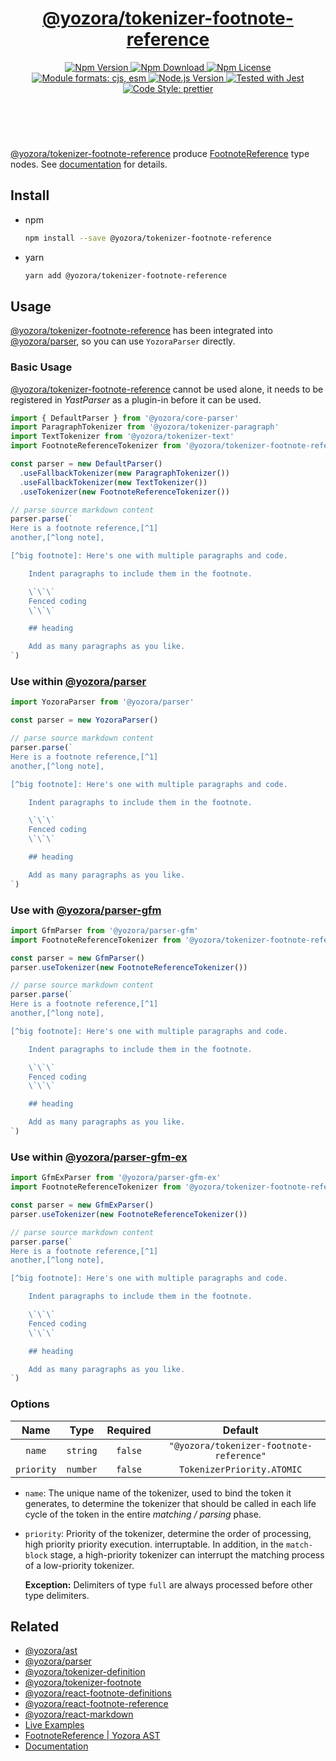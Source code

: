 <!-- :begin use tokenizer/banner -->

<header>
  <h1 align="center">
    <a href="https://github.com/yozorajs/yozora/tree/v2.3.8/tokenizers/footnote-reference#readme">@yozora/tokenizer-footnote-reference</a>
  </h1>
  <div align="center">
    <a href="https://www.npmjs.com/package/@yozora/tokenizer-footnote-reference">
      <img
        alt="Npm Version"
        src="https://img.shields.io/npm/v/@yozora/tokenizer-footnote-reference.svg"
      />
    </a>
    <a href="https://www.npmjs.com/package/@yozora/tokenizer-footnote-reference">
      <img
        alt="Npm Download"
        src="https://img.shields.io/npm/dm/@yozora/tokenizer-footnote-reference.svg"
      />
    </a>
    <a href="https://www.npmjs.com/package/@yozora/tokenizer-footnote-reference">
      <img
        alt="Npm License"
        src="https://img.shields.io/npm/l/@yozora/tokenizer-footnote-reference.svg"
      />
    </a>
    <a href="#install">
      <img
        alt="Module formats: cjs, esm"
        src="https://img.shields.io/badge/module_formats-cjs%2C%20esm-green.svg"
      />
    </a>
    <a href="https://github.com/nodejs/node">
      <img
        alt="Node.js Version"
        src="https://img.shields.io/node/v/@yozora/tokenizer-footnote-reference"
      />
    </a>
    <a href="https://github.com/facebook/jest">
      <img
        alt="Tested with Jest"
        src="https://img.shields.io/badge/tested_with-jest-9c465e.svg"
      />
    </a>
    <a href="https://github.com/prettier/prettier">
      <img
        alt="Code Style: prettier"
        src="https://img.shields.io/badge/code_style-prettier-ff69b4.svg?style=flat-square"
      />
    </a>
  </div>
</header>
<br/>

<!-- :end -->

[@yozora/tokenizer-footnote-reference] produce [FootnoteReference][node-type] type nodes. See
[documentation][docpage] for details.

<!-- :begin use tokenizer/usage -->

## Install

- npm

  ```bash
  npm install --save @yozora/tokenizer-footnote-reference
  ```

- yarn

  ```bash
  yarn add @yozora/tokenizer-footnote-reference
  ```

## Usage

[@yozora/tokenizer-footnote-reference][] has been integrated into [@yozora/parser][], so you can use
`YozoraParser` directly.

### Basic Usage

[@yozora/tokenizer-footnote-reference][] cannot be used alone, it needs to be registered in
_YastParser_ as a plugin-in before it can be used.

```typescript {4,9}
import { DefaultParser } from '@yozora/core-parser'
import ParagraphTokenizer from '@yozora/tokenizer-paragraph'
import TextTokenizer from '@yozora/tokenizer-text'
import FootnoteReferenceTokenizer from '@yozora/tokenizer-footnote-reference'

const parser = new DefaultParser()
  .useFallbackTokenizer(new ParagraphTokenizer())
  .useFallbackTokenizer(new TextTokenizer())
  .useTokenizer(new FootnoteReferenceTokenizer())

// parse source markdown content
parser.parse(`
Here is a footnote reference,[^1]
another,[^long note],

[^big footnote]: Here's one with multiple paragraphs and code.

    Indent paragraphs to include them in the footnote.

    \`\`\`
    Fenced coding
    \`\`\`

    ## heading

    Add as many paragraphs as you like.
`)
```

### Use within [@yozora/parser][]

```typescript
import YozoraParser from '@yozora/parser'

const parser = new YozoraParser()

// parse source markdown content
parser.parse(`
Here is a footnote reference,[^1]
another,[^long note],

[^big footnote]: Here's one with multiple paragraphs and code.

    Indent paragraphs to include them in the footnote.

    \`\`\`
    Fenced coding
    \`\`\`

    ## heading

    Add as many paragraphs as you like.
`)
```

### Use with [@yozora/parser-gfm][]

```typescript {2,5}
import GfmParser from '@yozora/parser-gfm'
import FootnoteReferenceTokenizer from '@yozora/tokenizer-footnote-reference'

const parser = new GfmParser()
parser.useTokenizer(new FootnoteReferenceTokenizer())

// parse source markdown content
parser.parse(`
Here is a footnote reference,[^1]
another,[^long note],

[^big footnote]: Here's one with multiple paragraphs and code.

    Indent paragraphs to include them in the footnote.

    \`\`\`
    Fenced coding
    \`\`\`

    ## heading

    Add as many paragraphs as you like.
`)
```

### Use within [@yozora/parser-gfm-ex][]

```typescript {2,5}
import GfmExParser from '@yozora/parser-gfm-ex'
import FootnoteReferenceTokenizer from '@yozora/tokenizer-footnote-reference'

const parser = new GfmExParser()
parser.useTokenizer(new FootnoteReferenceTokenizer())

// parse source markdown content
parser.parse(`
Here is a footnote reference,[^1]
another,[^long note],

[^big footnote]: Here's one with multiple paragraphs and code.

    Indent paragraphs to include them in the footnote.

    \`\`\`
    Fenced coding
    \`\`\`

    ## heading

    Add as many paragraphs as you like.
`)
```

### Options

|    Name    |   Type   | Required |                 Default                  |
| :--------: | :------: | :------: | :--------------------------------------: |
|   `name`   | `string` | `false`  | `"@yozora/tokenizer-footnote-reference"` |
| `priority` | `number` | `false`  |        `TokenizerPriority.ATOMIC`        |

- `name`: The unique name of the tokenizer, used to bind the token it generates, to determine the
  tokenizer that should be called in each life cycle of the token in the entire _matching / parsing_
  phase.

- `priority`: Priority of the tokenizer, determine the order of processing, high priority priority
  execution. interruptable. In addition, in the `match-block` stage, a high-priority tokenizer can
  interrupt the matching process of a low-priority tokenizer.

  **Exception:** Delimiters of type `full` are always processed before other type delimiters.

<!-- :end -->

## Related

- [@yozora/ast][]
- [@yozora/parser][]
- [@yozora/tokenizer-definition][]
- [@yozora/tokenizer-footnote][]
- [@yozora/react-footnote-definitions][]
- [@yozora/react-footnote-reference][]
- [@yozora/react-markdown][]
- [Live Examples][live-examples]
- [FootnoteReference | Yozora AST][node-type]
- [Documentation][docpage]

[node-type]: http://yozora.guanghechen.com/docs/package/ast#footnoteReference

<!-- :begin use tokenizer/definitions -->

[live-examples]:
  https://yozora.guanghechen.com/docs/package/tokenizer-footnote-reference#live-examples
[docpage]: https://yozora.guanghechen.com/docs/package/tokenizer-footnote-reference
[homepage]: https://github.com/yozorajs/yozora/tree/v2.3.8/tokenizers/footnote-reference#readme
[gfm-spec]: https://github.github.com/gfm
[mdast-homepage]: https://github.com/syntax-tree/mdast
[@yozora/ast]: https://github.com/yozorajs/yozora/tree/v2.3.8/packages/ast#readme
[@yozora/ast-util]: https://github.com/yozorajs/yozora/tree/v2.3.8/packages/ast-util#readme
[@yozora/character]: https://github.com/yozorajs/yozora/tree/v2.3.8/packages/character#readme
[@yozora/eslint-config]:
  https://github.com/yozorajs/yozora/tree/release-2.x.x/packages/eslint-config#readme
[@yozora/core-parser]: https://github.com/yozorajs/yozora/tree/v2.3.8/packages/core-parser#readme
[@yozora/core-tokenizer]:
  https://github.com/yozorajs/yozora/tree/v2.3.8/packages/core-tokenizer#readme
[@yozora/invariant]: https://github.com/yozorajs/yozora/tree/v2.3.8/packages/invariant#readme
[@yozora/jest-for-tokenizer]:
  https://github.com/yozorajs/yozora/tree/release-2.x.x/packages/jest-for-tokenizer#readme
[@yozora/parser]: https://github.com/yozorajs/yozora/tree/v2.3.8/packages/parser#readme
[@yozora/parser-gfm]: https://github.com/yozorajs/yozora/tree/v2.3.8/packages/parser-gfm#readme
[@yozora/parser-gfm-ex]:
  https://github.com/yozorajs/yozora/tree/v2.3.8/packages/parser-gfm-ex#readme
[@yozora/template-tokenizer]:
  https://github.com/yozorajs/yozora/tree/release-2.x.x/packages/template-tokenizer#readme
[@yozora/tokenizer-admonition]:
  https://github.com/yozorajs/yozora/tree/v2.3.8/tokenizers/admonition#readme
[@yozora/tokenizer-autolink]:
  https://github.com/yozorajs/yozora/tree/v2.3.8/tokenizers/autolink#readme
[@yozora/tokenizer-autolink-extension]:
  https://github.com/yozorajs/yozora/tree/v2.3.8/tokenizers/autolink-extension#readme
[@yozora/tokenizer-blockquote]:
  https://github.com/yozorajs/yozora/tree/v2.3.8/tokenizers/blockquote#readme
[@yozora/tokenizer-break]: https://github.com/yozorajs/yozora/tree/v2.3.8/tokenizers/break#readme
[@yozora/tokenizer-definition]:
  https://github.com/yozorajs/yozora/tree/v2.3.8/tokenizers/definition#readme
[@yozora/tokenizer-delete]: https://github.com/yozorajs/yozora/tree/v2.3.8/tokenizers/delete#readme
[@yozora/tokenizer-ecma-import]:
  https://github.com/yozorajs/yozora/tree/v2.3.8/tokenizers/ecma-import#readme
[@yozora/tokenizer-emphasis]:
  https://github.com/yozorajs/yozora/tree/v2.3.8/tokenizers/emphasis#readme
[@yozora/tokenizer-fenced-block]:
  https://github.com/yozorajs/yozora/tree/v2.3.8/tokenizers/fenced-block#readme
[@yozora/tokenizer-fenced-code]:
  https://github.com/yozorajs/yozora/tree/v2.3.8/tokenizers/fenced-code#readme
[@yozora/tokenizer-footnote]:
  https://github.com/yozorajs/yozora/tree/v2.3.8/tokenizers/footnote#readme
[@yozora/tokenizer-footnote-definition]:
  https://github.com/yozorajs/yozora/tree/v2.3.8/tokenizers/footnote-definition#readme
[@yozora/tokenizer-footnote-reference]:
  https://github.com/yozorajs/yozora/tree/v2.3.8/tokenizers/footnote-reference#readme
[@yozora/tokenizer-heading]:
  https://github.com/yozorajs/yozora/tree/v2.3.8/tokenizers/heading#readme
[@yozora/tokenizer-html-block]:
  https://github.com/yozorajs/yozora/tree/v2.3.8/tokenizers/html-block#readme
[@yozora/tokenizer-html-inline]:
  https://github.com/yozorajs/yozora/tree/v2.3.8/tokenizers/html-inline#readme
[@yozora/tokenizer-image]: https://github.com/yozorajs/yozora/tree/v2.3.8/tokenizers/image#readme
[@yozora/tokenizer-image-reference]:
  https://github.com/yozorajs/yozora/tree/v2.3.8/tokenizers/image-reference#readme
[@yozora/tokenizer-indented-code]:
  https://github.com/yozorajs/yozora/tree/v2.3.8/tokenizers/indented-code#readme
[@yozora/tokenizer-inline-code]:
  https://github.com/yozorajs/yozora/tree/v2.3.8/tokenizers/inline-code#readme
[@yozora/tokenizer-inline-math]:
  https://github.com/yozorajs/yozora/tree/v2.3.8/tokenizers/inline-math#readme
[@yozora/tokenizer-link]: https://github.com/yozorajs/yozora/tree/v2.3.8/tokenizers/link#readme
[@yozora/tokenizer-link-reference]:
  https://github.com/yozorajs/yozora/tree/v2.3.8/tokenizers/link-reference#readme
[@yozora/tokenizer-list]: https://github.com/yozorajs/yozora/tree/v2.3.8/tokenizers/list#readme
[@yozora/tokenizer-math]: https://github.com/yozorajs/yozora/tree/v2.3.8/tokenizers/math#readme
[@yozora/tokenizer-paragraph]:
  https://github.com/yozorajs/yozora/tree/v2.3.8/tokenizers/paragraph#readme
[@yozora/tokenizer-setext-heading]:
  https://github.com/yozorajs/yozora/tree/v2.3.8/tokenizers/setext-heading#readme
[@yozora/tokenizer-table]: https://github.com/yozorajs/yozora/tree/v2.3.8/tokenizers/table#readme
[@yozora/tokenizer-text]: https://github.com/yozorajs/yozora/tree/v2.3.8/tokenizers/text#readme
[@yozora/tokenizer-thematic-break]:
  https://github.com/yozorajs/yozora/tree/v2.3.8/tokenizers/thematic-break#readme
[@yozora/react-admonition]:
  https://github.com/yozorajs/yozora-react/tree/main/packages/admonition#readme
[@yozora/react-blockquote]:
  https://github.com/yozorajs/yozora-react/tree/main/packages/blockquote#readme
[@yozora/react-break]: https://github.com/yozorajs/yozora-react/tree/main/packages/break#readme
[@yozora/react-delete]: https://github.com/yozorajs/yozora-react/tree/main/packages/delete#readme
[@yozora/react-emphasis]:
  https://github.com/yozorajs/yozora-react/tree/main/packages/emphasis#readme
[@yozora/react-code]: https://github.com/yozorajs/yozora-react/tree/main/packages/code#readme
[@yozora/react-code-live]:
  https://github.com/yozorajs/yozora-react/tree/main/packages/code-live#readme
[@yozora/react-footnote-definitions]:
  https://github.com/yozorajs/yozora-react/tree/main/packages/footnote-definitions#readme
[@yozora/react-footnote-reference]:
  https://github.com/yozorajs/yozora-react/tree/main/packages/footnote-reference#readme
[@yozora/react-heading]: https://github.com/yozorajs/yozora-react/tree/main/packages/heading#readme
[@yozora/react-image]: https://github.com/yozorajs/yozora-react/tree/main/packages/image#readme
[@yozora/react-inline-code]:
  https://github.com/yozorajs/yozora-react/tree/main/packages/inline-code#readme
[@yozora/react-inline-math]:
  https://github.com/yozorajs/yozora-react/tree/main/packages/inline-math#readme
[@yozora/react-link]: https://github.com/yozorajs/yozora-react/tree/main/packages/link#readme
[@yozora/react-list]: https://github.com/yozorajs/yozora-react/tree/main/packages/list#readme
[@yozora/react-list-item]:
  https://github.com/yozorajs/yozora-react/tree/main/packages/list-item#readme
[@yozora/react-markdown]:
  https://github.com/yozorajs/yozora-react/tree/main/packages/markdown#readme
[@yozora/react-math]: https://github.com/yozorajs/yozora-react/tree/main/packages/math#readme
[@yozora/react-paragraph]:
  https://github.com/yozorajs/yozora-react/tree/main/packages/paragraph#readme
[@yozora/react-strong]: https://github.com/yozorajs/yozora-react/tree/main/packages/strong#readme
[@yozora/react-table]: https://github.com/yozorajs/yozora-react/tree/main/packages/table#readme
[@yozora/react-text]: https://github.com/yozorajs/yozora-react/tree/main/packages/text#readme
[@yozora/react-thematic-break]:
  https://github.com/yozorajs/yozora-react/tree/main/packages/thematic-break#readme
[doc-live-examples/gfm]: https://yozora.guanghechen.com/docs/example/gfm
[doc-@yozora/ast]: https://yozora.guanghechen.com/docs/package/ast
[doc-@yozora/ast-util]: https://yozora.guanghechen.com/docs/package/ast-util
[doc-@yozora/core-parser]: https://yozora.guanghechen.com/docs/package/core-parser
[doc-@yozora/core-tokenizer]: https://yozora.guanghechen.com/docs/package/core-tokenizer
[doc-@yozora/parser]: https://yozora.guanghechen.com/docs/package/parser
[doc-@yozora/parser-gfm]: https://yozora.guanghechen.com/docs/package/parser-gfm
[doc-@yozora/parser-gfm-ex]: https://yozora.guanghechen.com/docs/package/parser-gfm-ex
[doc-@yozora/tokenizer-admonition]: https://yozora.guanghechen.com/docs/package/tokenizer-admonition
[doc-@yozora/tokenizer-autolink]: https://yozora.guanghechen.com/docs/package/tokenizer-autolink
[doc-@yozora/tokenizer-autolink-extension]:
  https://yozora.guanghechen.com/docs/package/tokenizer-autolink-extension
[doc-@yozora/tokenizer-blockquote]: https://yozora.guanghechen.com/docs/package/tokenizer-blockquote
[doc-@yozora/tokenizer-break]: https://yozora.guanghechen.com/docs/package/tokenizer-break
[doc-@yozora/tokenizer-delete]: https://yozora.guanghechen.com/docs/package/tokenizer-delete
[doc-@yozora/tokenizer-emphasis]: https://yozora.guanghechen.com/docs/package/tokenizer-emphasis
[doc-@yozora/tokenizer-fenced-code]:
  https://yozora.guanghechen.com/docs/package/tokenizer-fenced-code
[doc-@yozora/tokenizer-heading]: https://yozora.guanghechen.com/docs/package/tokenizer-heading
[doc-@yozora/tokenizer-html-block]: https://yozora.guanghechen.com/docs/package/tokenizer-html-block
[doc-@yozora/tokenizer-html-inline]:
  https://yozora.guanghechen.com/docs/package/tokenizer-html-inline
[doc-@yozora/tokenizer-image]: https://yozora.guanghechen.com/docs/package/tokenizer-image
[doc-@yozora/tokenizer-image-reference]:
  https://yozora.guanghechen.com/docs/package/tokenizer-image-reference
[doc-@yozora/tokenizer-indented-code]:
  https://yozora.guanghechen.com/docs/package/tokenizer-indented-code
[doc-@yozora/tokenizer-inline-code]:
  https://yozora.guanghechen.com/docs/package/tokenizer-inline-code
[doc-@yozora/tokenizer-inline-math]:
  https://yozora.guanghechen.com/docs/package/tokenizer-inline-math
[doc-@yozora/tokenizer-link]: https://yozora.guanghechen.com/docs/package/tokenizer-link
[doc-@yozora/tokenizer-definition]: https://yozora.guanghechen.com/docs/package/tokenizer-definition
[doc-@yozora/tokenizer-link-reference]:
  https://yozora.guanghechen.com/docs/package/tokenizer-link-reference
[doc-@yozora/tokenizer-list]: https://yozora.guanghechen.com/docs/package/tokenizer-list
[doc-@yozora/tokenizer-math]: https://yozora.guanghechen.com/docs/package/tokenizer-math
[doc-@yozora/tokenizer-paragraph]: https://yozora.guanghechen.com/docs/package/tokenizer-paragraph
[doc-@yozora/tokenizer-setext-heading]:
  https://yozora.guanghechen.com/docs/package/tokenizer-setext-heading
[doc-@yozora/tokenizer-table]: https://yozora.guanghechen.com/docs/package/tokenizer-table
[doc-@yozora/tokenizer-text]: https://yozora.guanghechen.com/docs/package/tokenizer-text
[doc-@yozora/tokenizer-thematic-break]:
  https://yozora.guanghechen.com/docs/package/tokenizer-thematic-break
[doc-@yozora/jest-for-tokenizer]: https://yozora.guanghechen.com/docs/package/jest-for-tokenizer
[doc-@yozora/parser-gfm]: https://yozora.guanghechen.com/docs/package/parser-gfm
[gfm-atx-heading]: https://github.github.com/gfm/#atx-heading
[gfm-autolink]: https://github.github.com/gfm/#autolinks
[gfm-autolink-extension]: https://github.github.com/gfm/#autolinks-extension-
[gfm-blockquote]: https://github.github.com/gfm/#block-quotes
[gfm-bullet-list]: https://github.github.com/gfm/#bullet-list
[gfm-delete]: https://github.github.com/gfm/#strikethrough-extension-
[gfm-emphasis]: https://github.github.com/gfm/#can-open-emphasis
[gfm-fenced-code]: https://github.github.com/gfm/#fenced-code-block
[gfm-hard-line-break]: https://github.github.com/gfm/#hard-line-break
[gfm-html-block]: https://github.github.com/gfm/#html-block
[gfm-html-inline]: https://github.github.com/gfm/#raw-html
[gfm-image]: https://github.github.com/gfm/#images
[gfm-image-reference]: https://github.github.com/gfm/#example-590
[gfm-indented-code]: https://github.github.com/gfm/#indented-code-block
[gfm-inline-code]: https://github.github.com/gfm/#code-span
[gfm-link]: https://github.github.com/gfm/#inline-link
[gfm-definition]: https://github.github.com/gfm/#link-reference-definition
[gfm-link-reference]: https://github.github.com/gfm/#reference-link
[gfm-list]: https://github.github.com/gfm/#lists
[gfm-list-item]: https://github.github.com/gfm/#list-items
[gfm-list-task-item]: https://github.github.com/gfm/#task-list-items-extension-
[gfm-paragraph]: https://github.github.com/gfm/#paragraph
[gfm-setext-heading]: https://github.github.com/gfm/#setext-heading
[gfm-soft-line-break]: https://github.github.com/gfm/#soft-line-breaks
[gfm-strong]: https://github.github.com/gfm/#can-open-strong-emphasis
[gfm-tab]: https://github.github.com/gfm/#tabs
[gfm-table]: https://github.github.com/gfm/#table
[gfm-text]: https://github.github.com/gfm/#soft-line-breaks
[gfm-thematic-break]: https://github.github.com/gfm/#thematic-break

<!-- :end -->
